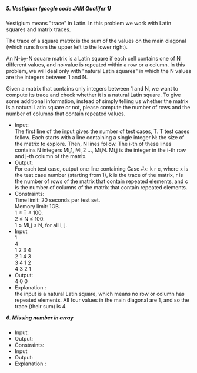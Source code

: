 
***5. Vestigium (google code JAM Qualifer 1)***
###
Vestigium means "trace" in Latin. In this problem we work with Latin squares and matrix traces.

The trace of a square matrix is the sum of the values on the main diagonal (which runs from the upper left to the lower right).

An N-by-N square matrix is a Latin square if each cell contains one of N different values, and no value is repeated within a row or a column. In this problem, we will deal only with "natural Latin squares" in which the N values are the integers between 1 and N.

Given a matrix that contains only integers between 1 and N, we want to compute its trace and check whether it is a natural Latin square. To give some additional information, instead of simply telling us whether the matrix is a natural Latin square or not, please compute the number of rows and the number of columns that contain repeated values.
* Input:<br />
The first line of the input gives the number of test cases, T. T test cases follow. Each starts with a line containing a single integer N: the size of the matrix to explore. Then, N lines follow. The i-th of these lines contains N integers Mi,1, Mi,2 ..., Mi,N. Mi,j is the integer in the i-th row and j-th column of the matrix.
* Output: <br />
For each test case, output one line containing Case #x: k r c, where x is the test case number (starting from 1), k is the trace of the matrix, r is the number of rows of the matrix that contain repeated elements, and c is the number of columns of the matrix that contain repeated elements.
* Constraints: <br />
Time limit: 20 seconds per test set.<br />
Memory limit: 1GB.<br />
1 ≤ T ≤ 100.<br />
2 ≤ N ≤ 100.<br />
1 ≤ Mi,j ≤ N, for all i, j.<br />
* Input <br/>
1 <br/>
4 <br/>
1 2 3 4 <br/>
2 1 4 3 <br/>
3 4 1 2 <br/>
4 3 2 1 <br/>
* Output: <br />
4 0 0
* Explanation : <br />
the input is a natural Latin square, which means no row or column has repeated elements. All four values in the main diagonal are 1, and so the trace (their sum) is 4.

***6. Missing number in array***
###
* Input:<br />
* Output: <br />
* Constraints: <br />
* Input <br/>
* Output: <br />
* Explanation : <br />